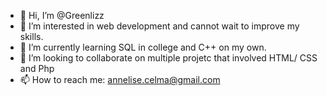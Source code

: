 - 👋 Hi, I’m @Greenlizz
- 👀 I’m interested in web development and cannot wait to improve my skills.
- 🌱 I’m currently learning SQL  in college and C++ on my own.
- 💞️ I’m looking to collaborate on multiple projetc that involved HTML/ CSS and Php
- 📫 How to reach me: annelise.celma@gmail.com

<!---
Greenlizz/Greenlizz is a ✨ special ✨ repository because its `README.md` (this file) appears on your GitHub profile.
You can click the Preview link to take a look at your changes.
--->
